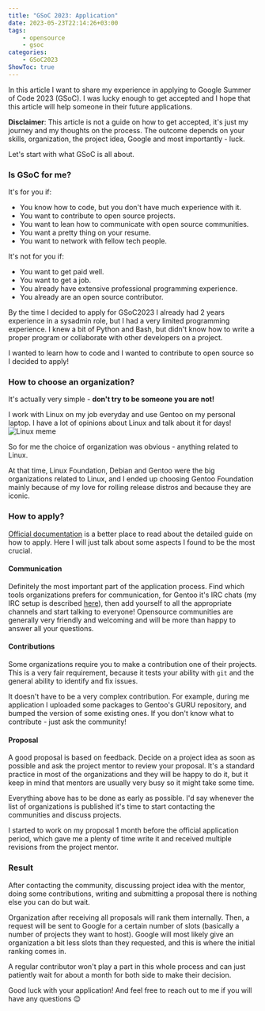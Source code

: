 ```yaml
---
title: "GSoC 2023: Application"
date: 2023-05-23T22:14:26+03:00
tags:
    - opensource
    - gsoc
categories:
    - GSoC2023
ShowToc: true
---
```


In this article I want to share my experience in applying to 
Google Summer of Code 2023 (GSoC). I was lucky enough to get 
accepted and I hope that this article will help someone in 
their future applications.  

**Disclaimer**: This article is not a guide on how to get accepted, 
it's just my journey and my thoughts on the process. The outcome 
depends on your skills, organization, the project idea, Google and 
most importantly - luck.  

Let's start with what GSoC is all about.  


### Is GSoC for me?
It's for you if:
* You know how to code, but you don't have much experience with it.
* You want to contribute to open source projects.
* You want to lean how to communicate with open source communities.
* You want a pretty thing on your resume.
* You want to network with fellow tech people.

It's not for you if:
* You want to get paid well.
* You want to get a job.
* You already have extensive professional programming experience.
* You already are an open source contributor.

By the time I decided to apply for GSoC2023 I already had 
2 years experience in a sysadmin role, but I had a very limited 
programming experience. I knew a bit of Python and Bash, but 
didn't know how to write a proper program or collaborate with other 
developers on a project.  

I wanted to learn how to code and I wanted to contribute to open source 
so I decided to apply!  


### How to choose an organization?
It's actually very simple - **don't try to be someone you are not!**  

I work with Linux on my job everyday and use Gentoo on my personal laptop. 
I have a lot of opinions about Linux and talk about it for days!  
![Linux meme](/img/lb_linux_kidnap_meme.jpg#center)

So for me the choice of organization was obvious - anything related to Linux.  

At that time, Linux Foundation, Debian and Gentoo were the big organizations 
related to Linux, and I ended up choosing Gentoo Foundation mainly because of 
my love for rolling release distros and because they are iconic.  


### How to apply?
[Official documentation](https://summerofcode.withgoogle.com/rules#:~:text=from%20the%20Program.-,GSoC%20Contributors.,-Eligibility.) 
is a better place to read about the detailed 
guide on how to apply. Here I will just talk about some aspects I 
found to be the most crucial.  

#### Communication
Definitely the most important part of the application process. Find 
which tools organizations prefers for communication, for Gentoo it's 
IRC chats (my IRC setup is described [here](https://labbrat.net/blog/irc_chats/)), 
then add yourself to all the appropriate channels and start talking 
to everyone! Opensource communities are generally very friendly and 
welcoming and will be more than happy to answer all your questions.  

#### Contributions
Some organizations require you to make a contribution one of their 
projects. This is a very fair requirement, because it tests your 
ability with `git` and the general ability to identify and fix issues.  

It doesn't have to be a very complex contribution. For example, during 
me application I uploaded some packages to Gentoo's GURU repository, 
and bumped the version of some existing ones. If you don't know what to 
contribute - just ask the community!  

#### Proposal
A good proposal is based on feedback. Decide on a project idea as soon as 
possible and ask the project mentor to review your proposal. It's a 
standard practice in most of the organizations and they will be happy 
to do it, but it keep in mind that mentors are usually very busy so 
it might take some time.  

Everything above has to be done as early as possible. I'd say whenever 
the list of organizations is published it's time to start contacting 
the communities and discuss projects.  

I started to work on my proposal 1 month before the official application 
period, which gave me a plenty of time write it and received multiple 
revisions from the project mentor.  


### Result
After contacting the community, discussing project idea with the mentor, 
doing some contributions, writing and submitting a proposal there is nothing 
else you can do but wait.  

Organization after receiving all proposals will rank them internally. Then, 
a request will be sent to Google for a certain number of slots 
(basically a number of projects they want to host). Google will 
most likely give an organization a bit less slots than they requested, 
and this is where the initial ranking comes in.  

A regular contributor won't play a part in this whole process and 
can just patiently wait for about a month for both side to make their 
decision.

Good luck with your application! And feel free to reach out to me if 
you will have any questions 😌

